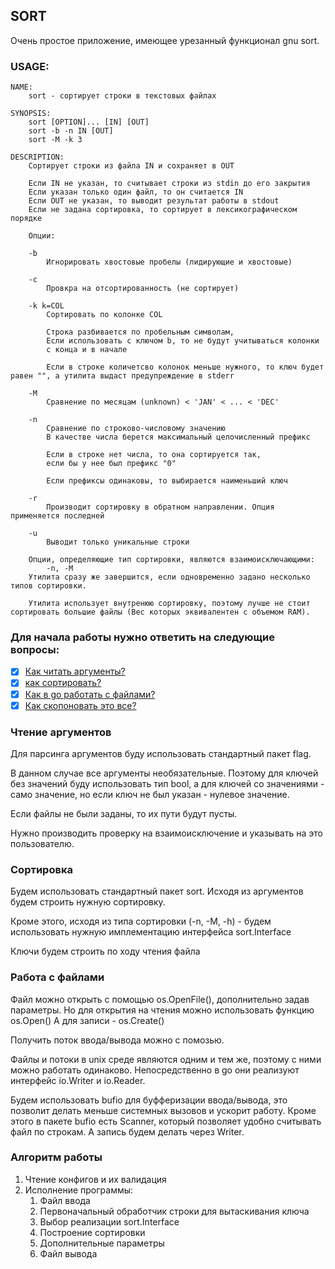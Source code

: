 ## SORT

Очень простое приложение, имеющее урезанный функционал gnu sort.

### USAGE:
```
NAME:
    sort - сортирует строки в текстовых файлах

SYNOPSIS:
    sort [OPTION]... [IN] [OUT]
    sort -b -n IN [OUT]
    sort -M -k 3

DESCRIPTION:
    Сортирует строки из файла IN и сохраняет в OUT

    Если IN не указан, то считывает строки из stdin до его закрытия
    Если указан только один файл, то он считается IN
    Если OUT не указан, то выводит результат работы в stdout
    Если не задана сортировка, то сортирует в лексикографическом порядке

    Опции:

    -b 
        Игнорировать хвостовые пробелы (лидирующие и хвостовые)
    
    -c 
        Провкра на отсортированность (не сортирует)
    
    -k k=COL
        Сортировать по колонке COL
        
        Строка разбивается по пробельным символам, 
        Если использовать с ключом b, то не будут учитываться колонки 
        с конца и в начале

        Если в строке количетсво колонок меньше нужного, то ключ будет равен "", а утилита выдаст предупреждение в stderr
    
    -M
        Сравнение по месяцам (unknown) < 'JAN' < ... < 'DEC'

    -n
        Сравнение по строково-числовому значению
        В качестве числа берется максимальный целочисленный префикс

        Если в строке нет числа, то она сортируется так, 
        если бы у нее был префикс "0"

        Если префиксы одинаковы, то выбирается наименьший ключ

    -r
        Производит сортировку в обратном направлении. Опция применяется последней
    
    -u
        Выводит только уникальные строки

    Опции, определяющие тип сортировки, являются взаимоисключающими:
        -n, -M
    Утилита сразу же завершится, если одновременно задано несколько типов сортировки.

    Утилита использует внутренюю сортировку, поэтому лучше не стоит сортировать большие файлы (Вес которых эквивалентен с объемом RAM).

```

### Для начала работы нужно ответить на следующие вопросы:
- [x] [Как читать аргументы?](#чтение-аргументов)
- [x] [как сортировать?](#сортировка)
- [x] [Как в go работать с файлами?](#работа-с-файлами)
- [x] [Как скопоновать это все?](#компоновка)

### Чтение аргументов
Для парсинга аргументов буду использовать стандартный пакет flag.

В данном случае все аргументы необязательные. Поэтому для ключей без значений буду использовать тип bool, а для ключей со значениями - само значение, но если ключ не был указан - нулевое значение.

Если файлы не были заданы, то их пути будут пусты.

Нужно производить проверку на взаимоисключение и указывать на это пользователю.

### Сортировка
Будем использовать стандартный пакет sort. 
Исходя из аргументов будем строить нужную сортировку.

Кроме этого, исходя из типа сортировки (-n, -M, -h) - будем использовать 
нужную имплементацию интерфейса sort.Interface

Ключи будем строить по ходу чтения файла

### Работа с файлами
Файл можно открыть с помощью os.OpenFile(), дополнительно задав параметры.
Но для открытия на чтения можно использовать функцию os.Open()
А для записи - os.Create()

Получить поток ввода/вывода можно с помозью.

Файлы и потоки в unix среде являются одним и тем же, поэтому 
с ними можно работать одинаково. Непосредственно в go они реализуют 
интерфейс io.Writer и io.Reader.

Будем использовать bufio для буфферизации ввода/вывода, это позволит делать меньше системных вызовов и ускорит работу. Кроме этого в пакете bufio есть Scanner, который позволяет удобно считывать файл по строкам. А запись будем делать через Writer.

### Алгоритм работы

1. Чтение конфигов и их валидация
2. Исполнение программы:
   1. Файл ввода
   2. Первоначальный обработчик строки для вытаскивания ключа
   3. Выбор реализации sort.Interface
   4. Построение сортировки
   5. Дополнительные параметры
   6. Файл вывода
